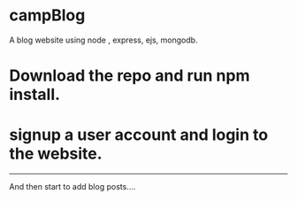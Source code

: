 # campBlog
A blog website using node , express, ejs, mongodb.

# Download the repo and run npm install.
# signup a user account and login to the website.
----
And then start to add blog posts....
